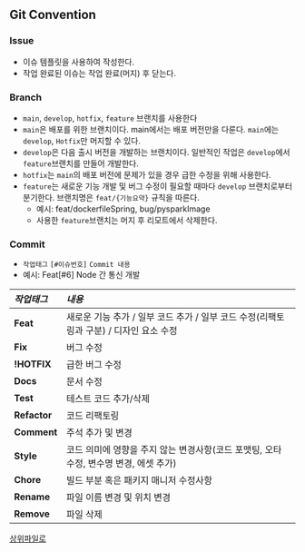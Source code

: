 ## Git Convention
### Issue
* 이슈 템플릿을 사용하여 작성한다.
* 작업 완료된 이슈는 작업 완료(머지) 후 닫는다.

### Branch
* `main`, `develop`, `hotfix`, `feature` 브랜치를 사용한다
* `main`은 배포를 위한 브랜치이다. main에서는 배포 버전만을 다룬다. `main`에는 `develop`, `Hotfix`만 머지할 수 있다.
* `develop`은 다음 출시 버전을 개발하는 브랜치이다. 일반적인 작업은 `develop`에서 `feature`브랜치를 만들어 개발한다.
* `hotfix`는 `main`의 배포 버전에 문제가 있을 경우 급한 수정을 위해 사용한다.
* `feature`는 새로운 기능 개발 및 버그 수정이 필요할 때마다 `develop` 브랜치로부터 분기한다. 브랜치명은 `feat/{기능요약}` 규칙을 따른다.
  * 예시: feat/dockerfileSpring, bug/pysparkImage
  * 사용한 `feature`브랜치는 머지 후 리모트에서 삭제한다.

### Commit
* `작업태그` `[#이슈번호]` `Commit 내용`
* 예시: Feat[#6] Node 간 통신 개발

|*작업태그*|*내용*|
|:---|:---|
|**Feat**|새로운 기능 추가 / 일부 코드 추가 / 일부 코드 수정(리팩토링과 구분) / 디자인 요소 수정|
|**Fix**|버그 수정|
|**!HOTFIX**|급한 버그 수정|
|**Docs**|문서 수정|
|**Test**|테스트 코드 추가/삭제|
|**Refactor**|코드 리팩토링| 
|**Comment**|주석 추가 및 변경|
|**Style**|코드 의미에 영향을 주지 않는 변경사항(코드 포맷팅, 오타 수정, 변수명 변경, 에셋 추가)|
|**Chore**|빌드 부분 혹은 패키지 매니저 수정사항|
|**Rename**|파일 이름 변경 및 위치 변경|
|**Remove**|파일 삭제|

[상위파일로](/CONTRIBUTING.md)